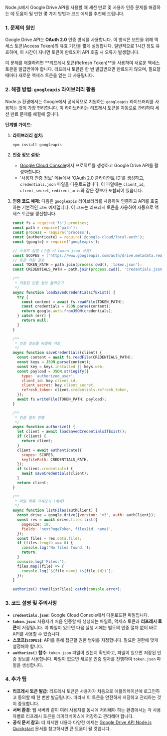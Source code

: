 Node.js에서 Google Drive API를 사용할 때 세션 만료 및 사용자 인증 문제를 해결하는 데 도움이 될 만한 몇 가지 방법과 코드 예제를 추천해 드립니다.

### **1. 문제의 원인**

Google Drive API는 **OAuth 2.0** 인증 방식을 사용합니다. 이 방식은 보안을 위해 액세스 토큰(Access Token)의 유효 기간을 짧게 설정합니다. 일반적으로 1시간 정도 유효하며, 이 시간이 지나면 토큰이 만료되어 API 호출 시 오류가 발생합니다.

이 문제를 해결하려면 \*\*리프레시 토큰(Refresh Token)\*\*을 사용하여 새로운 액세스 토큰을 발급받아야 합니다. 리프레시 토큰은 한 번 발급받으면 만료되지 않으며, 필요할 때마다 새로운 액세스 토큰을 얻는 데 사용됩니다.

### **2. 해결 방법: `googleapis` 라이브러리 활용**

Node.js 환경에서는 Google에서 공식적으로 지원하는 `googleapis` 라이브러리를 사용하는 것이 가장 편리합니다. 이 라이브러리는 리프레시 토큰을 자동으로 관리하여 세션 만료 문제를 해결해 줍니다.

**단계별 가이드:**

1.  **라이브러리 설치:**

    ```bash
    npm install googleapis
    ```

2.  **인증 정보 설정:**

      - [Google Cloud Console](https://console.cloud.google.com/)에서 프로젝트를 생성하고 Google Drive API를 활성화합니다.
      - '사용자 인증 정보' 메뉴에서 'OAuth 2.0 클라이언트 ID'를 생성하고, `credentials.json` 파일을 다운로드합니다. 이 파일에는 `client_id`, `client_secret`, `redirect_uris`와 같은 정보가 포함되어 있습니다.

3.  **인증 코드 예제:**
    다음은 `googleapis` 라이브러리를 사용하여 인증하고 API를 호출하는 기본적인 코드 예제입니다. 이 코드는 리프레시 토큰을 사용하여 자동으로 액세스 토큰을 갱신합니다.

    ```javascript
    const fs = require('fs').promises;
    const path = require('path');
    const process = require('process');
    const {authenticate} = require('@google-cloud/local-auth');
    const {google} = require('googleapis');

    // 스코프 설정 (수정 시 token.json 삭제)
    const SCOPES = ['https://www.googleapis.com/auth/drive.metadata.readonly'];
    // 토큰 저장 경로
    const TOKEN_PATH = path.join(process.cwd(), 'token.json');
    const CREDENTIALS_PATH = path.join(process.cwd(), 'credentials.json');

    /**
     * 저장된 인증 정보 불러오기
     */
    async function loadSavedCredentialsIfExist() {
      try {
        const content = await fs.readFile(TOKEN_PATH);
        const credentials = JSON.parse(content);
        return google.auth.fromJSON(credentials);
      } catch (err) {
        return null;
      }
    }

    /**
     * 인증 정보를 파일에 저장
     */
    async function saveCredentials(client) {
      const content = await fs.readFile(CREDENTIALS_PATH);
      const keys = JSON.parse(content);
      const key = keys.installed || keys.web;
      const payload = JSON.stringify({
        type: 'authorized_user',
        client_id: key.client_id,
        client_secret: key.client_secret,
        refresh_token: client.credentials.refresh_token,
      });
      await fs.writeFile(TOKEN_PATH, payload);
    }

    /**
     * 인증 절차 진행
     */
    async function authorize() {
      let client = await loadSavedCredentialsIfExist();
      if (client) {
        return client;
      }
      client = await authenticate({
        scopes: SCOPES,
        keyfilePath: CREDENTIALS_PATH,
      });
      if (client.credentials) {
        await saveCredentials(client);
      }
      return client;
    }

    /**
     * 파일 목록 가져오기 (예제)
     */
    async function listFiles(authClient) {
      const drive = google.drive({version: 'v3', auth: authClient});
      const res = await drive.files.list({
        pageSize: 10,
        fields: 'nextPageToken, files(id, name)',
      });
      const files = res.data.files;
      if (files.length === 0) {
        console.log('No files found.');
        return;
      }
      console.log('Files:');
      files.map((file) => {
        console.log(`${file.name} (${file.id})`);
      });
    }

    authorize().then(listFiles).catch(console.error);
    ```

### **3. 코드 설명 및 주의사항**

  - **`credentials.json`**: Google Cloud Console에서 다운로드한 파일입니다.
  - **`token.json`**: 사용자가 처음 인증할 때 생성되는 파일로, 액세스 토큰과 **리프레시 토큰**이 저장됩니다. 이 파일이 있으면 다음 실행 시에는 별도의 인증 절차 없이 바로 API를 사용할 수 있습니다.
  - **스코프(`SCOPES`)**: API를 통해 접근할 권한 범위를 지정합니다. 필요한 권한에 맞게 설정해야 합니다.
  - **`authorize()` 함수**: `token.json` 파일이 있는지 확인하고, 파일이 있으면 저장된 인증 정보를 사용합니다. 파일이 없으면 새로운 인증 절차를 진행하여 `token.json` 파일을 생성합니다.

### **4. 추가 팁**

  - **리프레시 토큰 발급**: 리프레시 토큰은 사용자가 처음으로 애플리케이션에 로그인하고 동의할 때 한 번만 발급됩니다. 따라서 이 토큰을 안전하게 저장하고 관리하는 것이 중요합니다.
  - **서버 환경**: 웹 서버와 같이 여러 사용자를 동시에 처리해야 하는 환경에서는 각 사용자별로 리프레시 토큰을 데이터베이스에 저장하고 관리해야 합니다.
  - **공식 문서 참고**: 더 자세한 내용과 다양한 예제는 [Google Drive API Node.js Quickstart](https://developers.google.com/workspace/drive/api/quickstart/nodejs?hl=ko) 문서를 참고하시면 큰 도움이 될 것입니다.